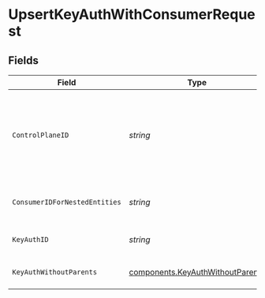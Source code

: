 # UpsertKeyAuthWithConsumerRequest


## Fields

| Field                                                                                | Type                                                                                 | Required                                                                             | Description                                                                          | Example                                                                              |
| ------------------------------------------------------------------------------------ | ------------------------------------------------------------------------------------ | ------------------------------------------------------------------------------------ | ------------------------------------------------------------------------------------ | ------------------------------------------------------------------------------------ |
| `ControlPlaneID`                                                                     | *string*                                                                             | :heavy_check_mark:                                                                   | The UUID of your control plane. This variable is available in the Konnect manager.   | 9524ec7d-36d9-465d-a8c5-83a3c9390458                                                 |
| `ConsumerIDForNestedEntities`                                                        | *string*                                                                             | :heavy_check_mark:                                                                   | Consumer ID for nested entities                                                      | f28acbfa-c866-4587-b688-0208ac24df21                                                 |
| `KeyAuthID`                                                                          | *string*                                                                             | :heavy_check_mark:                                                                   | ID of the API-key to lookup                                                          |                                                                                      |
| `KeyAuthWithoutParents`                                                              | [components.KeyAuthWithoutParents](../../models/components/keyauthwithoutparents.md) | :heavy_check_mark:                                                                   | Description of the API-key                                                           |                                                                                      |